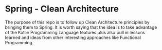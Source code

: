 # Spring - Clean Architecture

The purpose of this repo is to follow up Clean Architecture principles by bringing them to Spring.
It is worth saying that the idea is to take advantage of the Kotlin Programming Language features plus
also pull in lessons learned and ideas from other interesting approaches like Functional
Programming.
